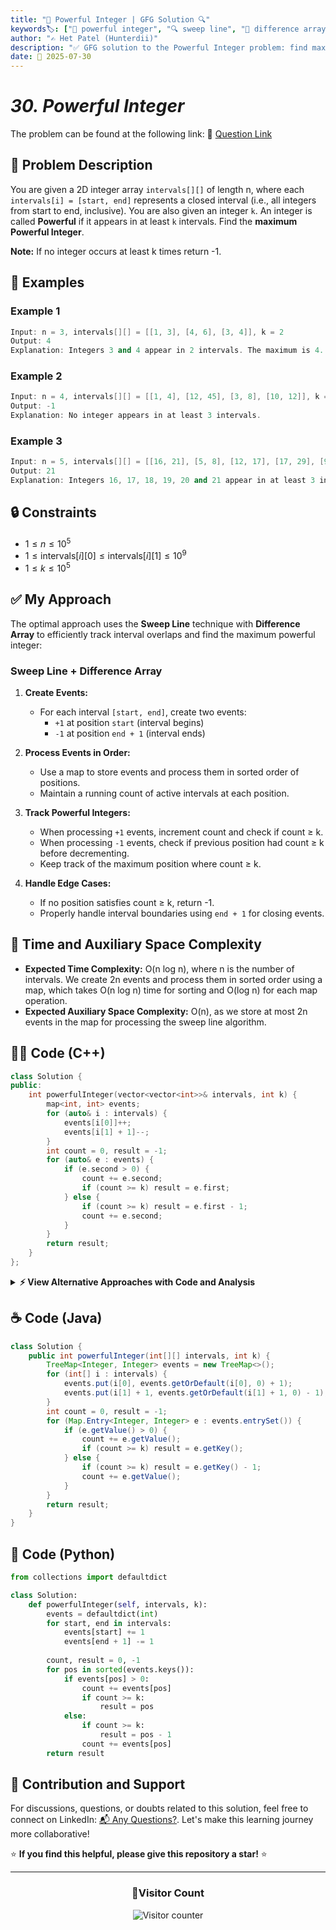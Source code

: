 ```yaml
---
title: "🔢 Powerful Integer | GFG Solution 🔍"
keywords🏷️: ["🔢 powerful integer", "🔍 sweep line", "📍 difference array", "📈 interval overlap", "📘 GFG", "🏁 competitive programming", "📚 DSA"]
author: "✍️ Het Patel (Hunterdii)"
description: "✅ GFG solution to the Powerful Integer problem: find maximum integer appearing in at least k intervals using sweep line technique with difference array. 🚀"
date: 📅 2025-07-30
---
```


# *30. Powerful Integer*

The problem can be found at the following link: 🔗 [Question Link](https://www.geeksforgeeks.org/problems/powerfull-integer--170647/1)

## **🧩 Problem Description**

You are given a 2D integer array `intervals[][]` of length n, where each `intervals[i] = [start, end]` represents a closed interval (i.e., all integers from start to end, inclusive). You are also given an integer `k`. An integer is called **Powerful** if it appears in at least `k` intervals. Find the **maximum Powerful Integer**.

**Note:** If no integer occurs at least k times return -1.

## **📘 Examples**

### Example 1

```cpp
Input: n = 3, intervals[][] = [[1, 3], [4, 6], [3, 4]], k = 2
Output: 4
Explanation: Integers 3 and 4 appear in 2 intervals. The maximum is 4.
```

### Example 2

```cpp
Input: n = 4, intervals[][] = [[1, 4], [12, 45], [3, 8], [10, 12]], k = 3
Output: -1
Explanation: No integer appears in at least 3 intervals.
```

### Example 3

```cpp
Input: n = 5, intervals[][] = [[16, 21], [5, 8], [12, 17], [17, 29], [9, 24]], k = 3
Output: 21
Explanation: Integers 16, 17, 18, 19, 20 and 21 appear in at least 3 intervals. The maximum is 21.
```

## **🔒 Constraints**

* $1 \le n \le 10^5$
* $1 \le \text{intervals}[i][0] \le \text{intervals}[i][1] \le 10^9$
* $1 \le k \le 10^5$

## **✅ My Approach**

The optimal approach uses the **Sweep Line** technique with **Difference Array** to efficiently track interval overlaps and find the maximum powerful integer:

### **Sweep Line + Difference Array**

1. **Create Events:**
   * For each interval `[start, end]`, create two events:
     * `+1` at position `start` (interval begins)
     * `-1` at position `end + 1` (interval ends)

2. **Process Events in Order:**
   * Use a map to store events and process them in sorted order of positions.
   * Maintain a running count of active intervals at each position.

3. **Track Powerful Integers:**
   * When processing `+1` events, increment count and check if count ≥ k.
   * When processing `-1` events, check if previous position had count ≥ k before decrementing.
   * Keep track of the maximum position where count ≥ k.

4. **Handle Edge Cases:**
   * If no position satisfies count ≥ k, return -1.
   * Properly handle interval boundaries using `end + 1` for closing events.

## 📝 Time and Auxiliary Space Complexity

* **Expected Time Complexity:** O(n log n), where n is the number of intervals. We create 2n events and process them in sorted order using a map, which takes O(n log n) time for sorting and O(log n) for each map operation.
* **Expected Auxiliary Space Complexity:** O(n), as we store at most 2n events in the map for processing the sweep line algorithm.

## **🧑‍💻 Code (C++)**

```cpp
class Solution {
public:
    int powerfulInteger(vector<vector<int>>& intervals, int k) {
        map<int, int> events;
        for (auto& i : intervals) {
            events[i[0]]++;
            events[i[1] + 1]--;
        }
        int count = 0, result = -1;
        for (auto& e : events) {
            if (e.second > 0) {
                count += e.second;
                if (count >= k) result = e.first;
            } else {
                if (count >= k) result = e.first - 1;
                count += e.second;
            }
        }
        return result;
    }
};
```

<details>
<summary><b>⚡ View Alternative Approaches with Code and Analysis</b></summary>

## 📊 **2️⃣ Coordinate Compression + Difference Array**

### 💡 Algorithm Steps:

1. Extract all unique coordinates from intervals and sort them
2. Use coordinate compression to map coordinates to indices
3. Apply difference array technique on compressed coordinates
4. Find the rightmost position where overlap count ≥ k

```cpp
class Solution {
public:
    int powerfulInteger(vector<vector<int>>& intervals, int k) {
        set<int> coords;
        for (auto& i : intervals) {
            coords.insert(i[0]);
            coords.insert(i[1] + 1);
        }
        vector<int> sorted_coords(coords.begin(), coords.end());
        vector<int> diff(sorted_coords.size(), 0);
        
        for (auto& i : intervals) {
            int start_idx = lower_bound(sorted_coords.begin(), sorted_coords.end(), i[0]) - sorted_coords.begin();
            int end_idx = lower_bound(sorted_coords.begin(), sorted_coords.end(), i[1] + 1) - sorted_coords.begin();
            diff[start_idx]++;
            if (end_idx < diff.size()) diff[end_idx]--;
        }
        
        int count = 0, result = -1;
        for (int i = 0; i < diff.size(); i++) {
            count += diff[i];
            if (count >= k && i + 1 < sorted_coords.size()) 
                result = sorted_coords[i + 1] - 1;
        }
        return result;
    }
};
```

### 📝 **Complexity Analysis:**

* **Time:** ⏱️ O(n log n) - Sorting coordinates and binary search
* **Auxiliary Space:** 💾 O(n) - Storage for coordinates and difference array

### ✅ **Why This Approach?**

* Better for sparse intervals with large coordinate ranges
* Explicit coordinate handling for better debugging
* Cleaner separation of compression and processing logic

## 📊 **3️⃣ Priority Queue Based Sweep Line**

### 💡 Algorithm Steps:

1. Create events for interval starts (+1) and ends (-1) with timestamps
2. Sort events by position, with end events processed before start events at same position
3. Use running count to track current overlap at each position
4. Maintain the rightmost position where overlap count ≥ k

```cpp
class Solution {
public:
    int powerfulInteger(vector<vector<int>>& intervals, int k) {
        vector<pair<int, int>> events;
        for (auto& i : intervals) {
            events.push_back({i[0], 1});
            events.push_back({i[1] + 1, -1});
        }
        sort(events.begin(), events.end());
        
        int count = 0, result = -1, prev_pos = -1;
        for (auto& e : events) {
            if (count >= k && e.first > prev_pos) {
                result = e.first - 1;
            }
            count += e.second;
            prev_pos = e.first;
        }
        return result;
    }
};
```

### 📝 **Complexity Analysis:**

* **Time:** ⏱️ O(n log n) - Sorting events
* **Auxiliary Space:** 💾 O(n) - Storage for events

### ✅ **Why This Approach?**

* Classic sweep line algorithm pattern
* Handles edge cases naturally with event ordering
* Scales well with large coordinate ranges

## 📊 **4️⃣ Brute Force with Range Sweeping**

### 💡 Algorithm Steps:

1. Find the minimum and maximum coordinates across all intervals
2. For each integer position in the range, count overlapping intervals
3. Track the rightmost position where overlap count meets threshold k
4. Return the rightmost valid position found

```cpp
class Solution {
public:
    int powerfulInteger(vector<vector<int>>& intervals, int k) {
        if (intervals.empty()) return -1;
        
        int min_coord = INT_MAX, max_coord = INT_MIN;
        for (auto& i : intervals) {
            min_coord = min(min_coord, i[0]);
            max_coord = max(max_coord, i[1]);
        }
        
        int result = -1;
        for (int pos = min_coord; pos <= max_coord; pos++) {
            int count = 0;
            for (auto& i : intervals) {
                if (pos >= i[0] && pos <= i[1]) count++;
            }
            if (count >= k) result = pos;
        }
        return result;
    }
};
```

### 📝 **Complexity Analysis:**

* **Time:** ⏱️ O(n * m) - Where m is the coordinate range
* **Auxiliary Space:** 💾 O(1) - Only constant extra space

### ✅ **Why This Approach?**

* Simple and intuitive logic
* Good for small coordinate ranges
* Easy to understand and verify correctness

> **Note:** This approach results in **Time Limit Exceeded (TLE)** for large inputs _(fails on large coordinate ranges due to time constraints)_.

## 📊 **5️⃣ Segment Tree Range Query**

### 💡 Algorithm Steps:

1. Use coordinate compression to map all coordinates to a smaller range
2. Build a segment tree on the compressed coordinates
3. For each interval, perform range update (+1) on the segment tree
4. Query each position to find the maximum position with count ≥ k

```cpp
class Solution {
    vector<int> tree, lazy;
    void build(int node, int start, int end) {
        if (start == end) tree[node] = lazy[node] = 0;
        else {
            int mid = (start + end) / 2;
            build(2*node, start, mid);
            build(2*node+1, mid+1, end);
            tree[node] = lazy[node] = 0;
        }
    }
    void updateLazy(int node, int start, int end) {
        if (lazy[node] != 0) {
            tree[node] += lazy[node];
            if (start != end) {
                lazy[2*node] += lazy[node];
                lazy[2*node+1] += lazy[node];
            }
            lazy[node] = 0;
        }
    }
    void updateRange(int node, int start, int end, int l, int r, int val) {
        updateLazy(node, start, end);
        if (start > r || end < l) return;
        if (start >= l && end <= r) {
            lazy[node] += val;
            updateLazy(node, start, end);
            return;
        }
        int mid = (start + end) / 2;
        updateRange(2*node, start, mid, l, r, val);
        updateRange(2*node+1, mid+1, end, l, r, val);
    }
    int query(int node, int start, int end, int idx) {
        updateLazy(node, start, end);
        if (start == end) return tree[node];
        int mid = (start + end) / 2;
        if (idx <= mid) return query(2*node, start, mid, idx);
        return query(2*node+1, mid+1, end, idx);
    }
public:
    int powerfulInteger(vector<vector<int>>& intervals, int k) {
        set<int> coords;
        for (auto& i : intervals) {
            coords.insert(i[0]);
            coords.insert(i[1]);
        }
        vector<int> sorted_coords(coords.begin(), coords.end());
        int n = sorted_coords.size();
        tree.resize(4 * n);
        lazy.resize(4 * n);
        build(1, 0, n - 1);
        for (auto& i : intervals) {
            int start_idx = lower_bound(sorted_coords.begin(), sorted_coords.end(), i[0]) - sorted_coords.begin();
            int end_idx = lower_bound(sorted_coords.begin(), sorted_coords.end(), i[1]) - sorted_coords.begin();
            updateRange(1, 0, n - 1, start_idx, end_idx, 1);
        }
        int result = -1;
        for (int i = 0; i < n; i++) {
            if (query(1, 0, n - 1, i) >= k) {
                result = sorted_coords[i];
            }
        }
        return result;
    }
};
```

### 📝 **Complexity Analysis:**

* **Time:** ⏱️ O(n log n) - Coordinate compression and segment tree operations
* **Auxiliary Space:** 💾 O(n) - Segment tree storage

### ✅ **Why This Approach?**

* Powerful for complex range queries
* Supports dynamic updates efficiently
* Good for multiple query scenarios

## 🆚 **🔍 Comparison of Approaches**

| 🚀 **Approach**                    | ⏱️ **Time Complexity** | 💾 **Space Complexity** | ✅ **Pros**                        | ⚠️ **Cons**                           |
| ---------------------------------- | ---------------------- | ----------------------- | --------------------------------- | ------------------------------------- |
| 🏷️ **Sweep Line with Difference Array**       | 🟢 O(n log n)          | 🟢 O(n)                 | 🚀 Simple and clean               | 🔧 Map overhead                       |
| 🔍 **Coordinate Compression**      | 🟢 O(n log n)          | 🟡 O(n)                 | 📖 Explicit coordinate handling   | 💾 More complex implementation       |
| 🔄 **Priority Queue Sweep**       | 🟢 O(n log n)          | 🟢 O(n)                 | ⭐ Classic sweep line pattern     | 🔧 Complex event handling            |
| 📊 **Brute Force (TLE)**          | 🔴 O(n * range)        | 🟢 O(1)                 | 🎯 Simple and intuitive           | 🐌 Poor performance on large ranges  |
| 🌳 **Segment Tree**               | 🟢 O(n log n)          | 🟡 O(n)                 | 🔧 Powerful for complex queries   | 💾 Complex implementation            |

### 🏆 **Best Choice Recommendation**

| 🎯 **Scenario**                                    | 🎖️ **Recommended Approach**          | 🔥 **Performance Rating** |
| -------------------------------------------------- | ------------------------------------- | ------------------------- |
| 🏅 **General purpose solution**                   | 🥇 **Sweep Line with Difference Array**          | ★★★★★                     |
| 📖 **Large sparse coordinates**                   | 🥈 **Coordinate Compression**         | ★★★★☆                     |
| 🔧 **Small coordinate range**                     | 🥉 **Brute Force (TLE)**             | ★★★☆☆                     |
| 🎯 **Interview/Learning sweep line**              | 🏅 **Priority Queue Sweep**          | ★★★★★                     |
| 🌳 **Multiple complex queries**                   | 🎖️ **Segment Tree**                   | ★★★★☆                     |

</details>

## **☕ Code (Java)**

```java
class Solution {
    public int powerfulInteger(int[][] intervals, int k) {
        TreeMap<Integer, Integer> events = new TreeMap<>();
        for (int[] i : intervals) {
            events.put(i[0], events.getOrDefault(i[0], 0) + 1);
            events.put(i[1] + 1, events.getOrDefault(i[1] + 1, 0) - 1);
        }
        int count = 0, result = -1;
        for (Map.Entry<Integer, Integer> e : events.entrySet()) {
            if (e.getValue() > 0) {
                count += e.getValue();
                if (count >= k) result = e.getKey();
            } else {
                if (count >= k) result = e.getKey() - 1;
                count += e.getValue();
            }
        }
        return result;
    }
}
```

## **🐍 Code (Python)**

```python
from collections import defaultdict

class Solution:
    def powerfulInteger(self, intervals, k):
        events = defaultdict(int)
        for start, end in intervals:
            events[start] += 1
            events[end + 1] -= 1
        
        count, result = 0, -1
        for pos in sorted(events.keys()):
            if events[pos] > 0:
                count += events[pos]
                if count >= k:
                    result = pos
            else:
                if count >= k:
                    result = pos - 1
                count += events[pos]
        return result
```

## 🧠 Contribution and Support

For discussions, questions, or doubts related to this solution, feel free to connect on LinkedIn: [📬 Any Questions?](https://www.linkedin.com/in/patel-hetkumar-sandipbhai-8b110525a/). Let's make this learning journey more collaborative!

⭐ **If you find this helpful, please give this repository a star!** ⭐

---

<div align="center">
  <h3><b>📍Visitor Count</b></h3>
</div>

<p align="center">
  <img src="https://visitor-badge.laobi.icu/badge?page_id=Hunterdii.GeeksforGeeks-POTD" alt="Visitor counter" />
</p>
